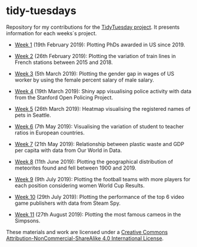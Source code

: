 # tidy-tuesdays


Repository for my contributions for the [TidyTuesday project](https://github.com/rfordatascience/tidytuesday). It presents information for each weeks´s project.

- [Week 1](https://github.com/edugonzaloalmorox/tidy-tuesdays/tree/master/week_19_02_2019) (19th February 2019): Plotting PhDs awarded in US since 2019.

- [Week 2](https://github.com/rfordatascience/tidytuesday/tree/master/data/2019/2019-02-26) (26th February 2019): Plotting the variation of train lines in French stations between 2015 and 2018.

- [Week 3](https://github.com/rfordatascience/tidytuesday/tree/master/data/2019/2019-03-05) (5th March 2019): Plotting the gender gap in wages of US worker by using the female percent salary of male salary.

- [Week 4](https://github.com/rfordatascience/tidytuesday/tree/master/data/2019/2019-03-19) (19th March 2019): Shiny app visualising police activity with data from the Stanford Open Policing Project.

- [Week 5](https://github.com/rfordatascience/tidytuesday/tree/master/data/2019/2019-03-26) (26th March 2019): Heatmap visualising the registered names of pets in Seattle.

- [Week 6](https://github.com/rfordatascience/tidytuesday/tree/master/data/2019/2019-05-07) (7th May 2019): Visualising the variation of student to teacher ratios in European countries. 

- [Week 7](https://github.com/rfordatascience/tidytuesday/tree/master/data/2019/2019-05-21) (21th May 2019): Relationship between plastic waste and GDP per capita with data from Our World in Data. 

- [Week 8](https://github.com/rfordatascience/tidytuesday/tree/master/data/2019/2019-06-11) (11th June 2019): Plotting the geographical distribution of meteorites found and fell between 1900 and 2019. 

- [Week 9](https://github.com/rfordatascience/tidytuesday/tree/master/data/2019/2019-07-09) (9th July 2019): Plotting the football teams with more players for each position considering women World Cup Results. 

- [Week 10](https://github.com/rfordatascience/tidytuesday/tree/master/data/2019/2019-07-30) (29th July 2019): Plotting the performance of the top 6 video game publishers with data from Steam Spy.

- [Week 11](https://github.com/rfordatascience/tidytuesday/tree/master/data/2019/2019-08-27) (27th August 2019): Plotting the most famous cameos in the Simpsons. 


These materials and work are licensed under a [Creative Commons Attribution-NonCommercial-ShareAlike 4.0 International License](https://creativecommons.org/licenses/by-nc-sa/4.0/).

